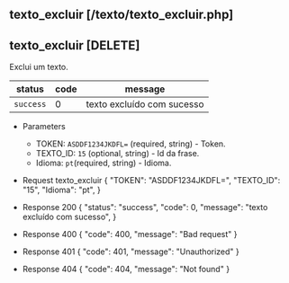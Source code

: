 ## texto_excluir [/texto/texto_excluir.php]

## texto_excluir [DELETE]

Exclui um texto.

status    | code | message
---       | ---  | ---
`success` |  0   | texto excluído com sucesso

+ Parameters 
    + TOKEN: `ASDDF1234JKDFL=` (required, string) - Token.
    + TEXTO_ID: `15` (optional, string) - Id da frase.
    + Idioma: `pt`(required, string) - Idioma.

+ Request texto_excluir
    {
        "TOKEN": "ASDDF1234JKDFL=",
        "TEXTO_ID": "15",
        "Idioma": "pt",
    }

+ Response 200
    {
        "status": "success",
        "code": 0,
        "message": "texto excluído com sucesso",
    }

+ Response 400
    {
        "code": 400,
        "message": "Bad request"
    }

+ Response 401
    {
        "code": 401,
        "message": "Unauthorized"
    }

+ Response 404
    {
        "code": 404,
        "message": "Not found"
    }